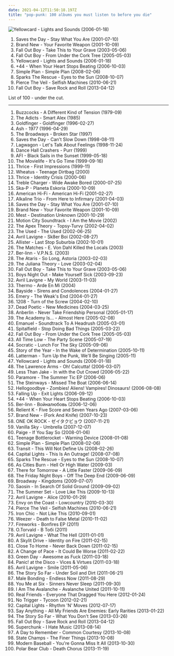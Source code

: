 ```yaml
---
date: 2021-04-12T11:50:18.197Z
title: "pop-punk: 100 albums you must listen to before you die"
---
```

![Yellowcard - Lights and Sounds (2006-01-18)](http://coverartarchive.org/release/3ba8706d-4a74-412a-bac1-4497189f70f9/7255069360-500.jpg "Yellowcard - Lights and Sounds (2006-01-18)")
<ol class="albums">
<li data-cover="https://img.discogs.com/D4TQiVXih8lUXHMWLda880kUDLA=/fit-in/486x475/filters:strip_icc():format(jpeg):mode_rgb():quality(90)/discogs-images/R-2558652-1370617869-6756.jpeg.jpg" data-tags="emo" role="button">Saves the Day - Stay What You Are (2001-07-10)</li>
<li data-cover="http://coverartarchive.org/release/bd98ccf6-f2fe-4eef-8104-4acf5b315414/4724001049-500.jpg" data-tags="pop punk, emo" role="button">Brand New - Your Favorite Weapon (2001-10-09)</li>
<li data-cover="http://coverartarchive.org/release/5c3f089c-a56b-3587-9dfd-1116890c0325/5678899612-500.jpg" data-tags="pop punk, emo, punk" role="button">Fall Out Boy - Take This to Your Grave (2003-05-06)</li>
<li data-cover="http://coverartarchive.org/release/876e5c90-4dfa-3b2c-aa9e-37c8c94a23b8/1236750855-500.jpg" data-tags="rock, pop punk" role="button">Fall Out Boy - From Under the Cork Tree (2005-05-03)</li>
<li data-cover="http://coverartarchive.org/release/3ba8706d-4a74-412a-bac1-4497189f70f9/7255069360-500.jpg" data-tags="pop punk" role="button">Yellowcard - Lights and Sounds (2006-01-18)</li>
<li data-cover="http://coverartarchive.org/release/e4a4ea60-71e7-47cc-be21-4bbf74e98c21/14771760838-500.jpg" data-tags="pop punk, punk, alternative rock" role="button">+44 - When Your Heart Stops Beating (2006-10-03)</li>
<li data-cover="http://coverartarchive.org/release/da472951-e8a4-3af3-ba96-8fa771003e9f/5246794220-500.jpg" data-tags="pop punk, rock, simple plan" role="button">Simple Plan - Simple Plan (2008-02-06)</li>
<li data-cover="https://img.discogs.com/ldUyyN34YPehBosSjAoI4z-Jl9s=/fit-in/500x500/filters:strip_icc():format(jpeg):mode_rgb():quality(90)/discogs-images/R-8897279-1473778780-6542.jpeg.jpg" data-tags="rock, emo, pop punk, pop-punk" role="button">Sparks The Rescue - Eyes to the Sun (2008-10-07)</li>
<li data-cover="http://coverartarchive.org/release/52480116-0a55-4090-a91a-7b0752f7955f/7149416698-500.jpg" data-tags="post-hardcore, emocore" role="button">Pierce The Veil - Selfish Machines (2010-06-21)</li>
<li data-cover="http://coverartarchive.org/release/f6b77446-f07e-4768-bd34-f8baa90b9b4b/26624103376-500.jpg" data-tags="pop rock" role="button">Fall Out Boy - Save Rock and Roll (2013-04-12)</li>
</ol>
List of 100 - under the cut.
<!-- more -->

_________________

<ol class="albums">
<li data-cover="https://img.discogs.com/LMu1krdjUd--ZiOtVA3cl6zvohc=/fit-in/600x600/filters:strip_icc():format(jpeg):mode_rgb():quality(90)/discogs-images/R-385676-1382123519-7295.jpeg.jpg" data-tags="punk rock, punk" role="button">
Buzzcocks - A Different Kind of Tension (1979-09)
</li>
<li data-cover="https://img.discogs.com/X6fiSwFs8qQ2G7qgID3MOmzZsQ8=/fit-in/600x581/filters:strip_icc():format(jpeg):mode_rgb():quality(90)/discogs-images/R-1627925-1243439477.jpeg.jpg" data-tags="punk" role="button">
The Adicts - Smart Alex (1985)
</li>
<li data-cover="http://coverartarchive.org/release/0693c832-6663-447a-908b-2273545a7a41/1863408288-500.jpg" data-tags="ska punk" role="button">
Goldfinger - Goldfinger (1996-02-27)
</li>
<li data-cover="https://img.discogs.com/BcS5KvjsQrcJcmIU_fGCojexqU0=/fit-in/600x536/filters:strip_icc():format(jpeg):mode_rgb():quality(90)/discogs-images/R-6101905-1411118419-6315.jpeg.jpg" data-tags="indie rock, britpop, 90s, rock" role="button">
Ash - 1977 (1996-04-29)
</li>
<li data-cover="https://img.discogs.com/UeXpY-Px3im20vNNKSHkDXoV6PU=/fit-in/600x595/filters:strip_icc():format(jpeg):mode_rgb():quality(90)/discogs-images/R-1579495-1325323065.jpeg.jpg" data-tags="punk rock, pop-punk" role="button">
The Broadways - Broken Star (1997)
</li>
<li data-cover="https://img.discogs.com/9QJuAz0PTXQsgiotouR1kQ3wZrQ=/fit-in/600x600/filters:strip_icc():format(jpeg):mode_rgb():quality(90)/discogs-images/R-4910593-1379180466-8855.jpeg.jpg" data-tags="pop punk, melodic hardcore, emo, punk rock" role="button">
Saves the Day - Can't Slow Down (1998-08-11)
</li>
<li data-cover="https://img.discogs.com/sZ4mic1sSLiGyQhE9QGLl8fCrm8=/fit-in/500x500/filters:strip_icc():format(jpeg):mode_rgb():quality(90)/discogs-images/R-455613-1242306306.jpeg.jpg" data-tags="punk rock, skate punk" role="button">
Lagwagon - Let's Talk About Feelings (1998-11-24)
</li>
<li data-cover="http://coverartarchive.org/release/de75f45c-44b0-4ab1-829f-12077a27bc3a/24951821000-500.jpg" data-tags="ska punk, female vocals, pop-punk" role="button">
Dance Hall Crashers - Purr (1999)
</li>
<li data-cover="http://coverartarchive.org/release/f16f6c63-40e7-4393-9c5c-6ef9163657c0/8039780020-500.jpg" data-tags="hardcore punk, punk, hardcore" role="button">
AFI - Black Sails in the Sunset (1999-05-18)
</li>
<li data-cover="http://coverartarchive.org/release/cd80d624-8172-4612-97ad-fa3b86e41751/7432264240-500.jpg" data-tags="indie, punk, alternative, hardcore, emo, punk rock, pop-punk, melodic hardcore" role="button">
The Movielife - It's Go Time (1999-09-16)
</li>
<li data-cover="http://coverartarchive.org/release/6595d8fd-939b-4794-bbce-816feeefd59d/7730044471-500.jpg" data-tags="melodic hardcore" role="button">
Thrice - First Impressions (1999-11)
</li>
<li data-cover="http://coverartarchive.org/release/7dc0297b-7d91-415c-9eb2-acf23800cefd/2506338240-500.jpg" data-tags="teenage, funny songs" role="button">
Wheatus - Teenage Dirtbag (2000)
</li>
<li data-cover="http://coverartarchive.org/release/46bdc3ea-e017-4e6c-8560-b68961dd5aeb/26299827268-500.jpg" data-tags="post-hardcore" role="button">
Thrice - Identity Crisis (2000-06)
</li>
<li data-cover="https://img.discogs.com/37rX_KJ-pUEs4rqsURx6BUXy_g8=/fit-in/600x600/filters:strip_icc():format(jpeg):mode_rgb():quality(90)/discogs-images/R-3074593-1314510477.jpeg.jpg" data-tags="pop-punk, nettwerk" role="button">
Treble Charger - Wide Awake Bored (2000-07-25)
</li>
<li data-cover="http://coverartarchive.org/release/afd09c19-87f1-368e-8e9a-738186154f7f/25137146393-500.jpg" data-tags="ska punk, ska" role="button">
Ska-P - Planeta Eskoria (2000-10-09)
</li>
<li data-cover="http://coverartarchive.org/release/ce3418e9-83f9-4ecb-acc5-82c47a67c9b5/6010970718-500.jpg" data-tags="rock" role="button">
American Hi-Fi - American Hi-Fi (2001-02-27)
</li>
<li data-cover="http://coverartarchive.org/release/6c552a41-0787-4fac-9a47-c57189f4cb3e/3045265515-500.jpg" data-tags="punk rock" role="button">
Alkaline Trio - From Here to Infirmary (2001-04-03)
</li>
<li data-cover="https://img.discogs.com/D4TQiVXih8lUXHMWLda880kUDLA=/fit-in/486x475/filters:strip_icc():format(jpeg):mode_rgb():quality(90)/discogs-images/R-2558652-1370617869-6756.jpeg.jpg" data-tags="emo" role="button">
Saves the Day - Stay What You Are (2001-07-10)
</li>
<li data-cover="http://coverartarchive.org/release/bd98ccf6-f2fe-4eef-8104-4acf5b315414/4724001049-500.jpg" data-tags="pop punk, emo" role="button">
Brand New - Your Favorite Weapon (2001-10-09)
</li>
<li data-cover="http://coverartarchive.org/release/171528d3-81db-40ed-b8c2-d47dbfe7afb4/8126669291-500.jpg" data-tags="pop punk" role="button">
Mest - Destination Unknown (2001-10-29)
</li>
<li data-cover="https://img.discogs.com/tfulD_HMi8UtHRtBXTnttjY4O5U=/fit-in/600x595/filters:strip_icc():format(jpeg):mode_rgb():quality(90)/discogs-images/R-459751-1371414323-2301.jpeg.jpg" data-tags="pop punk" role="button">
Motion City Soundtrack - I Am the Movie (2002)
</li>
<li data-cover="http://coverartarchive.org/release/4981b053-513a-48e3-ac76-a0dd8c3287a6/24296430191-500.jpg" data-tags="alternative rock" role="button">
The Apex Theory - Topsy-Turvy (2002-04-02)
</li>
<li data-cover="https://via.placeholder.com/450" data-tags="emo" role="button">
The Used - The Used (2002-06-25)
</li>
<li data-cover="https://img.discogs.com/T-2UhJb6yNxe4U8bg2J_FrqBFxk=/fit-in/600x591/filters:strip_icc():format(jpeg):mode_rgb():quality(90)/discogs-images/R-2487770-1287344991.jpeg.jpg" data-tags="punk rock, pop punk" role="button">
Avril Lavigne - Sk8er Boi (2002-08-27)
</li>
<li data-cover="https://img.discogs.com/5C_aOeOH1LzUDlkcydPm5fqB8Eg=/fit-in/500x500/filters:strip_icc():format(jpeg):mode_rgb():quality(90)/discogs-images/R-757826-1169995318.jpeg.jpg" data-tags="punk rock, pop punk" role="button">
Allister - Last Stop Suburbia (2002-10-01)
</li>
<li data-cover="https://img.discogs.com/SIgY03YrHEIEtQPzl6q8eKCR5wE=/fit-in/600x600/filters:strip_icc():format(jpeg):mode_rgb():quality(90)/discogs-images/R-1949439-1254450919.jpeg.jpg" data-tags="rock, punk, emo, pop punk, pop-punk, niiice, epitaph, cds, owned albums, michele recommends" role="button">
The Matches - E. Von Dahl Killed the Locals (2003)
</li>
<li data-cover="http://coverartarchive.org/release/2a473871-2585-4469-ae2c-bfeffe1c025f/10095593210-500.jpg" data-tags="punk, ska, punk rock, pop-punk" role="button">
Ber-linn - V.P.N.S. (2003)
</li>
<li data-cover="http://coverartarchive.org/release/d3cf2f17-2dd6-4dcc-92bc-00d1fd4ec509/4809733267-500.jpg" data-tags="rock, punk rock, pop punk, alternative" role="button">
The Ataris - So Long, Astoria (2003-02-03)
</li>
<li data-cover="http://coverartarchive.org/release/effa2618-31af-47ea-84b6-ea3ad71fc403/1240962767-500.jpg" data-tags="alternative rock" role="button">
The Juliana Theory - Love (2003-02-04)
</li>
<li data-cover="http://coverartarchive.org/release/5c3f089c-a56b-3587-9dfd-1116890c0325/5678899612-500.jpg" data-tags="pop punk, emo, punk" role="button">
Fall Out Boy - Take This to Your Grave (2003-05-06)
</li>
<li data-cover="http://coverartarchive.org/release/0db476e3-af43-4bef-8c7f-07eb55ecb6e0/6939130778-500.jpg" data-tags="emo, post-hardcore, boys night out" role="button">
Boys Night Out - Make Yourself Sick (2003-09-23)
</li>
<li data-cover="https://via.placeholder.com/450" data-tags="rock, live" role="button">
Avril Lavigne - My World (2003-11-03)
</li>
<li data-cover="https://img.discogs.com/qWHZBHnwBnXntVmmOj4pIGo7a5U=/fit-in/600x600/filters:strip_icc():format(jpeg):mode_rgb():quality(90)/discogs-images/R-8005087-1453318330-1557.jpeg.jpg" data-tags="pop-punk, emopop, un batalla mas" role="button">
Thermo - Arde En Mi (2004)
</li>
<li data-cover="http://coverartarchive.org/release/1c2df079-8585-4604-8d45-93201c4dfadd/14990538151-500.jpg" data-tags="deutzia" role="button">
Bayside - Sirens and Condolences (2004-01-27)
</li>
<li data-cover="http://coverartarchive.org/release/b773f9e1-f0e4-410b-9971-3647e8f2af80/4889661118-500.jpg" data-tags="post-hardcore, rock, screamo" role="button">
Emery - The Weak's End (2004-01-27)
</li>
<li data-cover="http://coverartarchive.org/release/81021889-7c5c-4e19-af1b-c075e6ba7536/5609920003-500.jpg" data-tags="emo, punk rock, pop punk, pop-punk" role="button">
1208 - Turn of the Screw (2004-02-10)
</li>
<li data-cover="https://img.discogs.com/DzsZcP8IOXdd8AukKcjKD0hUUK4=/fit-in/500x500/filters:strip_icc():format(jpeg):mode_rgb():quality(90)/discogs-images/R-407309-1336738383-3595.jpeg.jpg" data-tags="post-hardcore, emocore" role="button">
Dead Poetic - New Medicines (2004-03-25)
</li>
<li data-cover="http://coverartarchive.org/release/0158574e-e762-4a5f-a927-ad925172605d/17944620848-500.jpg" data-tags="alternative rock" role="button">
Anberlin - Never Take Friendship Personal (2005-01-17)
</li>
<li data-cover="https://via.placeholder.com/450" data-tags="pop punk, emo" role="button">
The Academy Is... - Almost Here (2005-02-08)
</li>
<li data-cover="https://img.discogs.com/GfZIlMIuuR8Ewrd735d6XFaDA4k=/fit-in/302x231/filters:strip_icc():format(jpeg):mode_rgb():quality(90)/discogs-images/R-7081170-1433260935-4070.jpeg.jpg" data-tags="post-hardcore" role="button">
Emanuel - Soundtrack To A Headrush (2005-03-01)
</li>
<li data-cover="https://img.discogs.com/y6t0kAg-KObDDhZWUK3H0fKp_GQ=/fit-in/600x604/filters:strip_icc():format(jpeg):mode_rgb():quality(90)/discogs-images/R-2402034-1463526135-9641.jpeg.jpg" data-tags="pop-punk, audioase, victory, i love this album" role="button">
Spitalfield - Stop Doing Bad Things (2005-03-22)
</li>
<li data-cover="http://coverartarchive.org/release/876e5c90-4dfa-3b2c-aa9e-37c8c94a23b8/1236750855-500.jpg" data-tags="rock, pop punk" role="button">
Fall Out Boy - From Under the Cork Tree (2005-05-03)
</li>
<li data-cover="http://coverartarchive.org/release/d4e182d3-cbd8-4c21-84f1-4b3cad1e79c0/10226753401-500.jpg" data-tags="pop punk" role="button">
All Time Low - The Party Scene (2005-07-19)
</li>
<li data-cover="http://coverartarchive.org/release/94a2f175-2459-44d5-8675-42f37af700ac/20315280574-500.jpg" data-tags="indie, rock, alternative, pop-punk, indie piano rock, go get it" role="button">
Socratic - Lunch For The Sky (2005-09-06)
</li>
<li data-cover="https://img.discogs.com/DUVXwVMT8cYWLtohg9zJPOoxmvI=/fit-in/500x500/filters:strip_icc():format(jpeg):mode_rgb():quality(90)/discogs-images/R-1369586-1213869780.jpeg.jpg" data-tags="post-hardcore" role="button">
Story of the Year - In the Wake of Determination (2005-10-11)
</li>
<li data-cover="https://img.discogs.com/bTbr1FZ58H8bTJiMJd1Avt0ozB0=/fit-in/600x591/filters:strip_icc():format(jpeg):mode_rgb():quality(90)/discogs-images/R-2262045-1273021050.jpeg.jpg" data-tags="punk, pop-punk, melodic hardcore, post hardcore, deep elm, grit, hardcore and post hardcore" role="button">
Latterman - Turn Up the Punk, We'll Be Singing (2005-11)
</li>
<li data-cover="http://coverartarchive.org/release/3ba8706d-4a74-412a-bac1-4497189f70f9/7255069360-500.jpg" data-tags="pop punk" role="button">
Yellowcard - Lights and Sounds (2006-01-18)
</li>
<li data-cover="https://img.discogs.com/R6AZzsVfSvPq6SAPVefqqk6YUWk=/fit-in/600x598/filters:strip_icc():format(jpeg):mode_rgb():quality(90)/discogs-images/R-1474219-1398882231-8755.jpeg.jpg" data-tags="punk rock" role="button">
The Lawrence Arms - Oh! Calcutta! (2006-03-07)
</li>
<li data-cover="http://coverartarchive.org/release/4575d679-cb7c-48e9-9849-6227fafbec64/21326500958-500.jpg" data-tags="pop punk, ska punk" role="button">
Less Than Jake - In with the Out Crowd (2006-05-22)
</li>
<li data-cover="http://coverartarchive.org/release/b8237d33-ad0a-41ae-96e6-99d0671700ec/1961550131-500.jpg" data-tags="alternative rock, pop punk" role="button">
Paramore - The Summer Tic EP (2006-06)
</li>
<li data-cover="https://img.discogs.com/9mH7Q8wjM44FYVwGwOzDn4J15aA=/fit-in/600x589/filters:strip_icc():format(jpeg):mode_rgb():quality(90)/discogs-images/R-1692323-1237291733.jpeg.jpg" data-tags="punk, pop punk, pop-punk, punk-pop, melodic punk, buzz pop, ramones-core, three chord punk, albums that i fucking love" role="button">
The Steinways - Missed The Boat (2006-06-14)
</li>
<li data-cover="http://coverartarchive.org/release/437b6335-ded3-4882-aa90-5a5c746b9b10/16310488534-500.jpg" data-tags="powerpop, alternative" role="button">
Hellogoodbye - Zombies! Aliens! Vampires! Dinosaurs! (2006-08-08)
</li>
<li data-cover="http://coverartarchive.org/release/34674812-212e-4ab6-bd87-6c9f370858da/4786446537-500.jpg" data-tags="alternative rock, remix" role="button">
Falling Up - Exit Lights (2006-09-12)
</li>
<li data-cover="http://coverartarchive.org/release/e4a4ea60-71e7-47cc-be21-4bbf74e98c21/14771760838-500.jpg" data-tags="pop punk, punk, alternative rock" role="button">
+44 - When Your Heart Stops Beating (2006-10-03)
</li>
<li data-cover="http://coverartarchive.org/release/0f20f9dd-21fb-40b6-b8a7-6010912e2819/10099992974-500.jpg" data-tags="pop-punk" role="button">
Ber-linn - Войналюбовь (2006-12-06)
</li>
<li data-cover="http://coverartarchive.org/release/8786d6f0-2b86-4c8b-b755-91ae537d2095/25368596465-500.jpg" data-tags="christian rock" role="button">
Relient K - Five Score and Seven Years Ago (2007-03-06)
</li>
<li data-cover="http://coverartarchive.org/release/2019b20c-5d03-4541-bb53-5c15ee70d96a/9587442762-500.jpg" data-tags="alternative, alternative rock" role="button">
Brand New - (Fork And Knife) (2007-10-23)
</li>
<li data-cover="http://coverartarchive.org/release/1e887266-e410-4ef6-b148-93752aa542da/9622712000-500.jpg" data-tags="j-rock" role="button">
ONE OK ROCK - ゼイタクビョウ (2007-11-21)
</li>
<li data-cover="https://img.discogs.com/QiRTf3V1hNpAWbrj5s8fCrzNsuY=/fit-in/600x462/filters:strip_icc():format(jpeg):mode_rgb():quality(90)/discogs-images/R-1278845-1299574955.jpeg.jpg" data-tags="pop-punk" role="button">
Vanilla Sky - Umbrella (2007-12-07)
</li>
<li data-cover="https://img.discogs.com/NtXL2gWHH_irTbS5icOyq5dkfj8=/fit-in/600x596/filters:strip_icc():format(jpeg):mode_rgb():quality(90)/discogs-images/R-12542147-1537286671-2802.jpeg.jpg" data-tags="pop-punk" role="button">
Paige - If You Say So (2008-01-06)
</li>
<li data-cover="http://coverartarchive.org/release/aea43fa2-76c2-41e9-bde1-8256bf1b129b/18530402919-500.jpg" data-tags="pop punk" role="button">
Teenage Bottlerocket - Warning Device (2008-01-08)
</li>
<li data-cover="http://coverartarchive.org/release/da472951-e8a4-3af3-ba96-8fa771003e9f/5246794220-500.jpg" data-tags="pop punk, rock, simple plan" role="button">
Simple Plan - Simple Plan (2008-02-06)
</li>
<li data-cover="https://img.discogs.com/tvAbbQW1cboUa0nAvUxUT9uvfMY=/fit-in/600x600/filters:strip_icc():format(jpeg):mode_rgb():quality(90)/discogs-images/R-809613-1605822016-2508.jpeg.jpg" data-tags="indie, punk, pop punk, pop-punk, title is a full sentence, my top 100 albums" role="button">
Transit - This Will Not Define Us (2008-02-26)
</li>
<li data-cover="http://coverartarchive.org/release/71f9f984-df10-4964-bcd6-1e464041cd05/4889578121-500.jpg" data-tags="christian rock, pop-punk, power-pop, discoverockult" role="button">
Capital Lights - This Is An Outrage! (2008-07-08)
</li>
<li data-cover="https://img.discogs.com/ldUyyN34YPehBosSjAoI4z-Jl9s=/fit-in/500x500/filters:strip_icc():format(jpeg):mode_rgb():quality(90)/discogs-images/R-8897279-1473778780-6542.jpeg.jpg" data-tags="rock, emo, pop punk, pop-punk" role="button">
Sparks The Rescue - Eyes to the Sun (2008-10-07)
</li>
<li data-cover="http://coverartarchive.org/release/2caa5d2e-3729-4177-b07d-1e14f033d3c1/7393338289-500.jpg" data-tags="indie rock, progressive rock" role="button">
As Cities Burn - Hell Or High Water (2009-03)
</li>
<li data-cover="http://coverartarchive.org/release/bef01324-dd9e-4608-9726-781d68fc26fb/8041117572-500.jpg" data-tags="pop rock, pop punk" role="button">
There for Tomorrow - A Little Faster (2009-06-09)
</li>
<li data-cover="https://img.discogs.com/TjzFodf9TUFiDKioTlgKQhLJt0Q=/fit-in/600x594/filters:strip_icc():format(jpeg):mode_rgb():quality(90)/discogs-images/R-5360382-1391854528-1806.jpeg.jpg" data-tags="powerpop, pop-punk, neon pop, my top album" role="button">
The Friday Night Boys - Off The Deep End (2009-06-09)
</li>
<li data-cover="http://coverartarchive.org/release/a9ff7952-0e93-402d-a0d3-cb761d69e0cd/8461677549-500.jpg" data-tags="post-hardcore" role="button">
Broadway - Kingdoms (2009-07-07)
</li>
<li data-cover="https://img.discogs.com/BYBJ6iEdWB2JSVsX9r_FT61J2xY=/fit-in/500x500/filters:strip_icc():format(jpeg):mode_rgb():quality(90)/discogs-images/R-3109771-1316236083.jpeg.jpg" data-tags="post-hardcore" role="button">
Saosin - In Search Of Solid Ground (2009-09-02)
</li>
<li data-cover="http://coverartarchive.org/release/4631f280-bc71-403f-a8fd-4637974ccf31/17601593140-500.jpg" data-tags="the summer set, rock, powerpop" role="button">
The Summer Set - Love Like This (2009-10-13)
</li>
<li data-cover="http://coverartarchive.org/release/35b55bea-9d10-4dd8-8636-7d9961bf3ddf/3705570104-500.jpg" data-tags="rock, pop, alternative rock" role="button">
Avril Lavigne - Alice (2010-01-29)
</li>
<li data-cover="https://img.discogs.com/yeXEEzpdCUssWlMsUH6y_sijQDc=/fit-in/500x500/filters:strip_icc():format(jpeg):mode_rgb():quality(90)/discogs-images/R-2418718-1355949227-6640.jpeg.jpg" data-tags="indie, alternative, progressive rock, pop-punk, southern rock, post-hardcore, melodic hardcore, lyrics, glassjawcore, after it ends" role="button">
Envy on the Coast - Lowcountry (2010-03-30)
</li>
<li data-cover="http://coverartarchive.org/release/52480116-0a55-4090-a91a-7b0752f7955f/7149416698-500.jpg" data-tags="post-hardcore, emocore" role="button">
Pierce The Veil - Selfish Machines (2010-06-21)
</li>
<li data-cover="http://coverartarchive.org/release/ad047492-7cba-4bbb-b506-1271d1a8b02c/11076702166-500.jpg" data-tags="punk, indie rock, punk rock, pop punk, pop-punk, orgcore" role="button">
Iron Chic - Not Like This (2010-09-01)
</li>
<li data-cover="http://coverartarchive.org/release/c5649b41-3412-4c61-9a06-efbe70efbcb3/5374781489-500.jpg" data-tags="power pop, rock, alternative rock" role="button">
Weezer - Death to False Metal (2010-11-02)
</li>
<li data-cover="http://coverartarchive.org/release/0c4e2313-2ba1-4441-880b-334aee88f343/1977953917-500.jpg" data-tags="punk, emo, pop-punk" role="button">
Fireworks - Bonfires EP (2011)
</li>
<li data-cover="http://coverartarchive.org/release/b7e1c739-1092-4b1d-a576-efbedf0e8025/9759977895-500.jpg" data-tags="post-punk, pop-punk, ukrainian" role="button">
O.Torvald - В Тобі (2011)
</li>
<li data-cover="http://coverartarchive.org/release/76cbcc56-63ca-49a5-acae-e51dbdffc21a/12051865740-500.jpg" data-tags="pop rock, rock, female vocalists" role="button">
Avril Lavigne - What The Hell (2011-01-01)
</li>
<li data-cover="http://coverartarchive.org/release/8dcf4baa-f600-4977-a49a-a64c53386daa/8691609486-500.jpg" data-tags="post-hardcore" role="button">
A Skylit Drive - Identity on Fire (2011-02-15)
</li>
<li data-cover="http://coverartarchive.org/release/a02cf267-c520-4508-8bcd-fefc737c5dbd/7681477893-500.jpg" data-tags="post-hardcore" role="button">
Close To Home - Never Back Down (2011-02-15)
</li>
<li data-cover="http://coverartarchive.org/release/6ba6ade6-bbd6-4c2d-93a8-31f579f9a6f1/9182331337-500.jpg" data-tags="alternative, alternative rock, emo, pop punk, emotional, pop-punk" role="button">
A Change of Pace - It Could Be Worse (2011-02-22)
</li>
<li data-cover="http://coverartarchive.org/release/b22d7bab-d06b-3622-8ec1-a39b917bf082/26651521055-500.jpg" data-tags="rock, punk rock, punk, pop-punk" role="button">
Green Day - Awesome as Fuck (2011-03-18)
</li>
<li data-cover="http://coverartarchive.org/release/dafe15c2-5fb9-4a5f-9b12-df031d3b0e9b/2103470066-500.jpg" data-tags="alternative rock" role="button">
Panic! at the Disco - Vices & Virtues (2011-03-18)
</li>
<li data-cover="http://coverartarchive.org/release/94751fa2-e3c1-43cc-9f66-a7f2acb101a1/12051822759-500.jpg" data-tags="pop, pop rock, pop punk, smile, avril lavigne" role="button">
Avril Lavigne - Smile (2011-05-06)
</li>
<li data-cover="http://coverartarchive.org/release/46721ca0-b386-437a-a8ff-06e83e3e1cf1/6756951839-500.jpg" data-tags="pop punk" role="button">
The Story So Far - Under Soil and Dirt (2011-06-21)
</li>
<li data-cover="http://coverartarchive.org/release/b60da638-f9be-4f42-8956-5ee7945973a8/2098710883-500.jpg" data-tags="indie, pop-punk, sub pop" role="button">
Male Bonding - Endless Now (2011-08-29)
</li>
<li data-cover="http://coverartarchive.org/release/3c2b6d42-0f71-4345-9b81-ec63ba95bffd/15128577308-500.jpg" data-tags="alternative rock, pop punk" role="button">
You Me at Six - Sinners Never Sleep (2011-09-30)
</li>
<li data-cover="https://img.discogs.com/--OkqPxJpVMI5Cb-B9T_9QyB7wQ=/fit-in/290x290/filters:strip_icc():format(jpeg):mode_rgb():quality(90)/discogs-images/R-3179602-1319318911.jpeg.jpg" data-tags="pop-punk, melodic hardcore, less than 40 minutes" role="button">
I Am The Avalanche - Avalanche United (2011-10-11)
</li>
<li data-cover="http://coverartarchive.org/release/bceaf973-4866-48e3-a1ee-0fb0f25fb533/8364577160-500.jpg" data-tags="pop punk" role="button">
Real Friends - Everyone That Dragged You Here (2012-01-24)
</li>
<li data-cover="http://coverartarchive.org/release/3492afd5-6087-4a72-a124-34d57bffef67/13477309950-500.jpg" data-tags="melodic hardcore, hardcore punk" role="button">
No Trigger - Tycoon (2012-02-21)
</li>
<li data-cover="https://img.discogs.com/dRabRbdEsT-QJkMtjA0C1wnQRg4=/fit-in/355x355/filters:strip_icc():format(jpeg):mode_rgb():quality(90)/discogs-images/R-7582925-1444518875-5319.jpeg.jpg" data-tags="christian rock, pop-punk, power-pop" role="button">
Capital Lights - Rhythm 'N' Moves (2012-07-17)
</li>
<li data-cover="http://coverartarchive.org/release/22bee7ab-ad20-42d3-8660-65b226f8b870/14793746975-500.jpg" data-tags="indie, emo, pop-punk, rarities" role="button">
Say Anything - All My Friends Are Enemies: Early Rarities (2013-01-22)
</li>
<li data-cover="http://coverartarchive.org/release/1907fc90-db86-4e51-9411-a78aba1084f8/6756961158-500.jpg" data-tags="pop punk" role="button">
The Story So Far - What You Don't See (2013-03-26)
</li>
<li data-cover="http://coverartarchive.org/release/f6b77446-f07e-4768-bd34-f8baa90b9b4b/26624103376-500.jpg" data-tags="pop rock" role="button">
Fall Out Boy - Save Rock and Roll (2013-04-12)
</li>
<li data-cover="http://coverartarchive.org/release/49bb21b4-1e7e-4dec-8357-a4d5d67dc0cf/4496467759-500.jpg" data-tags="indie, rock, indie rock, power pop, pop-punk, chapel hill, 10s, merge, favorites 2013" role="button">
Superchunk - I Hate Music (2013-08-14)
</li>
<li data-cover="http://coverartarchive.org/release/57428883-05ae-4cf8-b428-da8ee43a16ed/17944451521-500.jpg" data-tags="post-hardcore, pop punk" role="button">
A Day to Remember - Common Courtesy (2013-10-08)
</li>
<li data-cover="http://coverartarchive.org/release/2e69e107-3e22-427a-bf57-2dd329f08f7f/6347832451-500.jpg" data-tags="pop punk" role="button">
State Champs - The Finer Things (2013-10-08)
</li>
<li data-cover="http://coverartarchive.org/release/c3c71198-ebc5-44b3-b076-88fb8dd4bc0f/6960652013-500.jpg" data-tags="emo" role="button">
Modern Baseball - You're Gonna Miss It All (2013-10-30)
</li>
<li data-cover="http://coverartarchive.org/release/b043e4d2-708d-487f-a393-633d3363ecf3/6021977480-500.jpg" data-tags="pop punk" role="button">
Polar Bear Club - Death Chorus (2013-11-19)
</li>
</ol>